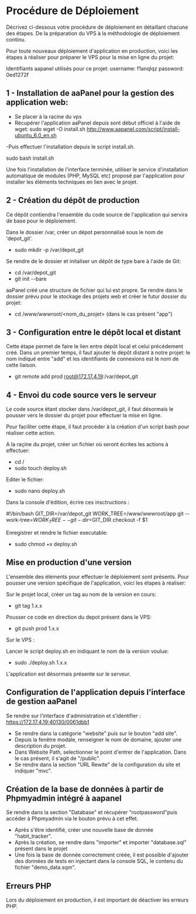 # Procédure de Déploiement

Décrivez ci-dessous votre procédure de déploiement en détaillant chacune des étapes. De la préparation du VPS à la méthodologie de déploiement continu.

Pour toute nouveaux déploiement d'application en production, voici les étapes à réaliser pour préparer le VPS pour la mise en ligne du projet: 

Identifiants aapanel utilisés pour ce projet: 
username: f1anqlqz
password: 0ed1272f

## 1 - Installation de aaPanel pour la gestion des application web: 

- Se placer à la racine du vps
- Récupérer l'application aaPanel depuis sont début officiel à l'aide de wget:
sudo wget -O install.sh http://www.aapanel.com/script/install-ubuntu_6.0_en.sh

-Puis effectuer l'installation depuis le script install.sh.

sudo bash install.sh

Une fois l'installation de l'interface terminée, utiliser le service d'installation automatique de modules (PHP, MySQL etc) proposé par l'application pour installer les éléments techniques en lien avec le projet.

## 2 - Création du dépôt de production 

Ce dépôt contiendra l'ensemble du code source de l'application qui servira de base pour le déploiement.

Dans le dossier /var, créer un dépot personnalisé sous le nom de 'depot_git'.

- sudo mkdir -p /var/depot_git

Se rendre de le dossier et initaliser un dépôt de type bare à l'aide de Git:

- cd /var/depot_git
- git init --bare

aaPanel créé une structure de fichier qui lui est propre. Se rendre dans le dossier prévu pour le stockage des projets web et créer le futur dossier du projet:

- cd /www/wwwroot/<nom_du_projet> (dans le cas présent "app")

## 3 - Configuration entre le dépôt local et distant

Cette étape permet de faire le lien entre dépôt local et celui précédement créé. Dans un premier temps, il faut ajouter le dépôt distant à notre projet: le nom indiqué entre "add" et les identifiants de connexions est le nom de cette liaison.

- git remote add prod root@172.17.4.19:/var/depot_git

## 4 - Envoi du code source vers le serveur

Le code source étant stocker dans /var/depot_git, il faut désormais le pousser vers le dossier du projet pour effectuer la mise en ligne. 

Pour faciliter cette étape, il faut procéder à la création d'un script bash pour réaliser cette action.

A la raçine du projet, créer un fichier où seront écrites les actions à effectuer:

- cd / 
- sudo touch deploy.sh

Editer le fichier:

- sudo nano deploy.sh 

Dans la console d'édition, écrire ces insctructions :

#!/bin/bash
GIT_DIR=/var/depot_git
WORK_TREE=/www/wwwroot/app
git --work-tree=$WORK_TREE --git-dir=$GIT_DIR checkout -f $1

Enregistrer et rendre le fichier executable:

- sudo chmod +x deploy.sh

## Mise en production d'une version 

L'ensemble des éléments pour effectuer le déploiement sont présents. Pour pousser une version spécifique de l'application, voici les étapes à réaliser:

Sur le projet local, créer un tag au nom de la version en cours:
- git tag 1.x.x

Pousser ce code en direction du depot présent dans le VPS:
- git push prod 1.x.x

Sur le VPS :

Lancer le script deploy.sh en indiquant le nom de la version voulue: 
- sudo ./deploy.sh 1.x.x

L'application est désormais présente sur le serveur.

## Configuration de l'application depuis l'interface de gestion aaPanel

Se rendre sur l'interface d'administration et s'identifier : https://172.17.4.19:40130/0061dbb1

- Se rendre dans la catégorie "website" puis sur le bouton "add site".
- Depuis la fenêtre modale, renseigner le nom de domaine, ajouter une description du projet. 
- Dans Website Path, selectionner le point d'entrer de l'application. Dans le cas présent, il s'agit de "/public".
- Se rendre dans la section "URL Rewite" de la configuration du site et indiquer "mvc".

## Création de la base de données à partir de Phpmyadmin intégré à aapanel

Se rendre dans la section "Database" et récupérer "rootpassword"puis accéder à Phpmyadmin via le bouton prévu à cet effet.

- Après s'être identifié, créer une nouvelle base de donnée "habit_tracker".
- Après la création, se rendre dans "importer" et importer "database.sql" présent dans le projet
- Une fois la base de donnée correctement créée, il est possible d'ajouter des données de tests en injectant dans la console SQL, le contenu du fichier "demo_data.sqm".

## Erreurs PHP 

Lors du déploiement en production, il est important de déactiver les erreurs PHP.




